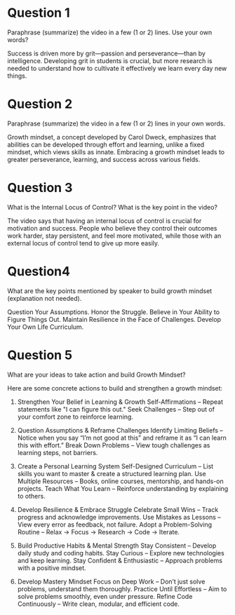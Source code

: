 # Question 1
Paraphrase (summarize) the video in a few (1 or 2) lines. Use your own words?

Success is driven more by grit—passion and perseverance—than by intelligence. Developing grit in students is crucial, but more research is needed to understand how to cultivate it effectively we learn every day new things.

# Question 2
Paraphrase (summarize) the video in a few (1 or 2) lines in your own words.

Growth mindset, a concept developed by Carol Dweck, emphasizes that abilities can be developed through effort and learning, unlike a fixed mindset, which views skills as innate. Embracing a growth mindset leads to greater perseverance, learning, and success across various fields.

# Question 3
What is the Internal Locus of Control? What is the key point in the video?

The video says that having an internal locus of control is crucial for motivation and success. People who believe they control their outcomes work harder, stay persistent, and feel more motivated, while those with an external locus of control tend to give up more easily.

# Question4
What are the key points mentioned by speaker to build growth mindset (explanation not needed).

Question Your Assumptions.
Honor the Struggle.
Believe in Your Ability to Figure Things Out.
Maintain Resilience in the Face of Challenges.
Develop Your Own Life Curriculum.

# Question 5
What are your ideas to take action and build Growth Mindset?

Here are some concrete actions to build and strengthen a growth mindset:

1. Strengthen Your Belief in Learning & Growth
Self-Affirmations – Repeat statements like "I can figure this out."
Seek Challenges – Step out of your comfort zone to reinforce learning.

2. Question Assumptions & Reframe Challenges
 Identify Limiting Beliefs – Notice when you say “I’m not good at this” and reframe it as “I can learn this with effort.”
 Break Down Problems – View tough challenges as learning steps, not barriers.

3. Create a Personal Learning System
 Self-Designed Curriculum – List skills you want to master & create a structured learning plan.
Use Multiple Resources – Books, online courses, mentorship, and hands-on projects.
Teach What You Learn – Reinforce understanding by explaining to others.

4. Develop Resilience & Embrace Struggle
 Celebrate Small Wins – Track progress and acknowledge improvements.
 Use Mistakes as Lessons – View every error as feedback, not failure.
 Adopt a Problem-Solving Routine – Relax → Focus → Research → Code → Iterate.

5. Build Productive Habits & Mental Strength
 Stay Consistent – Develop daily study and coding habits.
 Stay Curious – Explore new technologies and keep learning.
 Stay Confident & Enthusiastic – Approach problems with a positive mindset.

6. Develop Mastery Mindset
 Focus on Deep Work – Don’t just solve problems, understand them thoroughly.
 Practice Until Effortless – Aim to solve problems smoothly, even under pressure.
 Refine Code Continuously – Write clean, modular, and efficient code.








